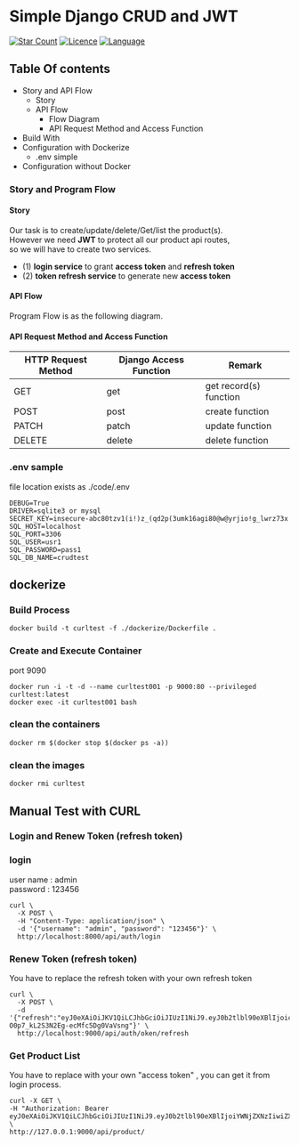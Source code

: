 <div id="top"></div> 

# Simple Django CRUD and JWT
[![Star Count](https://img.shields.io/badge/dynamic/json?color=brightgreen&label=Star&query=stargazers_count&url=https%3A%2F%2Fapi.github.com%2Frepos%2Fhelloakn%2Fdjango-crud-and-jwt)](https://github.com/helloakn/django-crud-and-jwt) [![Licence](https://img.shields.io/badge/dynamic/json?color=informational&label=LICENCE&query=license.name&url=https%3A%2F%2Fapi.github.com%2Frepos%2Fhelloakn%2FVehicleTrackingSystem-FullStack)](https://github.com/helloakn/django-crud-and-jwt) [![Language](https://img.shields.io/badge/dynamic/json?color=blueviolet&label=Language&query=language&url=https%3A%2F%2Fapi.github.com%2Frepos%2Fhelloakn%2Fdjango-crud-and-jwt)](https://github.com/helloakn/VehicleTrackingSystem-FullStack) 

## Table Of contents
- Story and API Flow 
  - Story
  - API Flow  
    - Flow Diagram
    - API Request Method and Access Function 
- Build With
- Configuration with Dockerize
  - .env simple 
- Configuration without Docker

### Story and Program Flow
#### Story
Our task is to create/update/delete/Get/list the product(s).  
However we need **JWT** to protect all our product api routes,  
so we will have to create two services.  
- (1) **login service** to grant **access token** and **refresh token**  
- (2) **token refresh service** to generate new **access token** 
#### API Flow
Program Flow is as the following diagram.
#### API Request Method and Access Function  
HTTP Request Method | Django Access Function | Remark
--- | ---  | ---
GET | get | get record(s) function
POST | post | create function
PATCH | patch | update function
DELETE | delete | delete function

### .env sample
file location exists as ./code/.env
```
DEBUG=True
DRIVER=sqlite3 or mysql
SECRET_KEY=insecure-abc80tzv1(i!)z_(qd2p(3umk16agi80@w@yrjio!g_lwrz73x
SQL_HOST=localhost
SQL_PORT=3306
SQL_USER=usr1
SQL_PASSWORD=pass1
SQL_DB_NAME=crudtest
```

## dockerize
### Build Process
```shell
docker build -t curltest -f ./dockerize/Dockerfile .
```
### Create and Execute Container
port 9090
```shell
docker run -i -t -d --name curltest001 -p 9000:80 --privileged curltest:latest
docker exec -it curltest001 bash
```
### clean the containers
```shell
docker rm $(docker stop $(docker ps -a))
```
### clean the images
```shell
docker rmi curltest
```


## Manual Test with CURL
### Login and Renew Token (refresh token)
### login
user name : admin  
password : 123456  

```shell
curl \
  -X POST \
  -H "Content-Type: application/json" \
  -d '{"username": "admin", "password": "123456"}' \
  http://localhost:8000/api/auth/login
```
### Renew Token (refresh token)
You have to replace the refresh token with your own refresh token
```shell
curl \
  -X POST \
  -d '{"refresh":"eyJ0eXAiOiJKV1QiLCJhbGciOiJIUzI1NiJ9.eyJ0b2tlbl90eXBlIjoicmVmcmVzaCIsImV4cCI6MTY1MDk4MzY0NywiaWF0IjoxNjUwODk3MjQ3LCJqdGkiOiIyMmY0NThmMTA4YWE0NjEzOTEwYjA4ZWIxODRhMzdhMCIsInVzZXJfaWQiOjF9.S1_5PJVJERCx-O0p7_kL2S3N2Eg-ecMfc5Dg0VaVsng"}' \
  http://localhost:9000/api/auth/oken/refresh
```

### Get Product List
You have to replace with your own "access token" , you can get it from login process.
```shell
curl -X GET \
-H "Authorization: Bearer eyJ0eXAiOiJKV1QiLCJhbGciOiJIUzI1NiJ9.eyJ0b2tlbl90eXBlIjoiYWNjZXNzIiwiZXhwIjoxNjUwODk4MzgwLCJpYXQiOjE2NTA4OTgwODAsImp0aSI6IjNiMzBkZjc1OGEwMTQ4YjNiZGRlYTc3YzYwYzJkZDc2IiwidXNlcl9pZCI6MX0.5VBwMa0DptAB_7WyRjy4fE7FLgTJv_tDYcloT3_BIzM" \
http://127.0.0.1:9000/api/product/
```
